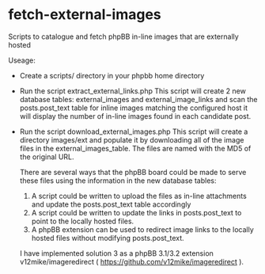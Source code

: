 # fetch-external-images
Scripts to catalogue and fetch phpBB in-line images that are externally hosted

Useage:
* Create a scripts/ directory in your phpbb home directory
* Run the script extract_external_links.php
  This script will create 2 new database tables: external_images and external_image_links
  and scan the posts.post_text table for inline images matching the configured host
  it will display the number of in-line images found in each candidate post.
* Run the script download_external_images.php
  This script will create a directory images/ext and populate it by downloading all
  of the image files in the external_images_table.  The files are named with the MD5 of 
  the original URL.
  
  There are several ways that the phpBB board could be made to serve these files using
  the information in the new database tables:
  1) A script could be written to upload the files as in-line attachments and update the
  posts.post_text table accordingly
  2) A script could be written to update the links in posts.post_text to point to the 
  locally hosted files.
  3) A phpBB extension can be used to redirect image links to the   locally hosted files 
  without modifying posts.post_text.
  
  I have implemented solution 3 as a phpBB 3.1/3.2 extension v12mike/imageredirect 
  ( https://github.com/v12mike/imageredirect ).
